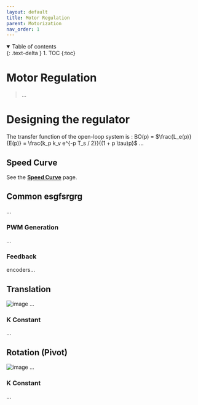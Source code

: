 ```yaml
---
layout: default
title: Motor Regulation
parent: Motorization
nav_order: 1
---
```



<details open markdown="block">
  <summary>
    Table of contents
  </summary>
  {: .text-delta }
1. TOC
{:toc}
</details>

# Motor Regulation
> ...
# Designing the regulator
The transfer function of the open-loop system is : 
BO(p) = $\frac{L_e(p)}{E(p)} = \frac{k_p k_v e^{-p T_s / 2}}{(1 + p \tau)p}$
...

## Speed Curve
See the **[Speed Curve](/speedCurve)** page.

## Common esgfsrgrg
...

### PWM Generation
...

### Feedback
encoders...

## Translation
![image](https://user-images.githubusercontent.com/23436953/228483207-f1e11347-ffc9-4086-a2b3-49d63ada9217.png)
...

### K Constant
...


## Rotation (Pivot)
![image](https://user-images.githubusercontent.com/23436953/228483356-38b98cfd-41e4-4f16-b560-a83ecde1d68a.png)
...

### K Constant
...
